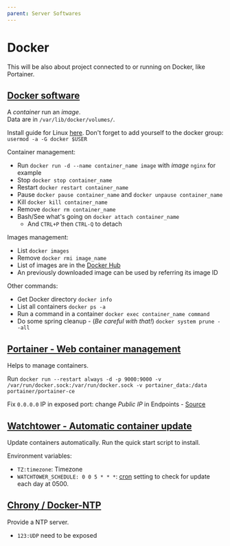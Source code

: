 ```yaml
---
parent: Server Softwares
---
```


# Docker

This will be also about project connected to or running on Docker, like Portainer.

## [Docker software](https://www.docker.com/)

A *container* run an *image*.  
Data are in `/var/lib/docker/volumes/`.

Install guide for Linux [here](https://docs.docker.com/engine/install/ubuntu/).
Don't forget to add yourself to the docker group: `usermod -a -G docker $USER`

Container management:

* Run `docker run -d --name container_name image` with *image* `nginx` for example
* Stop `docker stop container_name`
* Restart `docker restart container_name`
* Pause `docker pause container_name` and `docker unpause container_name`
* Kill `docker kill container_name`
* Remove `docker rm container_name`
* Bash/See what's going on `docker attach container_name`
    * And `CTRL+P` then `CTRL-Q` to detach

Images management:

* List `docker images`
* Remove `docker rmi image_name`
* List of images are in the [Docker Hub](https://hub.docker.com/)
* An previously downloaded image can be used by referring its image ID

Other commands:

* Get Docker directory `docker info`
* List all containers `docker ps -a`
* Run a command in a container `docker exec container_name command`
* Do some spring cleanup - (*Be careful with that!*) `docker system prune --all`

## [Portainer - Web container management](https://www.portainer.io/)

Helps to manage containers.

Run `docker run --restart always -d -p 9000:9000 -v /var/run/docker.sock:/var/run/docker.sock -v portainer_data:/data portainer/portainer-ce`

Fix `0.0.0.0` IP in exposed port: change *Public IP* in Endpoints - [Source](https://documentation.portainer.io/v2.0/troubleshooting/troubleshooting/#exposed-ports-in-the-container-view-redirects-me-to-0000-what-can-i-do)

## [Watchtower - Automatic container update](https://containrrr.dev/watchtower/)

Update containers automatically. Run the quick start script to install.

Environment variables:

* `TZ:timezone`: Timezone
* `WATCHTOWER_SCHEDULE: 0 0 5 * * *`: [cron](https://pkg.go.dev/github.com/robfig/cron@v1.2.0#hdr-CRON_Expression_Format) setting to check for update each day at 0500.

## [Chrony / Docker-NTP](https://github.com/cturra/docker-ntp)

Provide a NTP server.

* `123:UDP` need to be exposed
